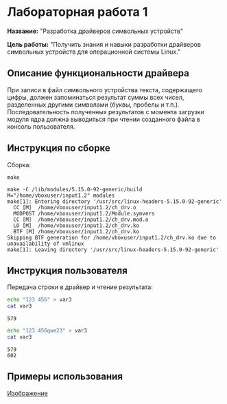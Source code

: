 # Лабораторная работа 1

**Название:** "Разработка драйверов символьных устройств"

**Цель работы:** "Получить знания и навыки разработки драйверов символьных устройств для операционной системы Linux."

## Описание функциональности драйвера

При записи в файл символьного устройства текста, содержащего цифры, должен запоминаться результат суммы всех чисел, разделенных другими символами (буквы, пробелы и т.п.). Последовательность полученных результатов с момента загрузки модуля ядра должна выводиться при чтении созданного файла в консоль пользователя.

## Инструкция по сборке

Сборка:

`make`

```
make -C /lib/modules/5.15.0-92-generic/build M="/home/vboxuser/input1.2" modules
make[1]: Entering directory '/usr/src/linux-headers-5.15.0-92-generic'
  CC [M]  /home/vboxuser/input1.2/ch_drv.o
  MODPOST /home/vboxuser/input1.2/Module.symvers
  CC [M]  /home/vboxuser/input1.2/ch_drv.mod.o
  LD [M]  /home/vboxuser/input1.2/ch_drv.ko
  BTF [M] /home/vboxuser/input1.2/ch_drv.ko
Skipping BTF generation for /home/vboxuser/input1.2/ch_drv.ko due to unavailability of vmlinux
make[1]: Leaving directory '/usr/src/linux-headers-5.15.0-92-generic'
```

## Инструкция пользователя

Передача строки в драйвер и чтение результата:

```bash
echo "123 456" > var3
cat var3
```

```
579
```

```bash
echo "123 456qwe23" > var3
cat var3
```

```
579
602
```

## Примеры использования

[Изображение](https://github.com/missmagenta/lab-1/blob/main/usage.jpg)

